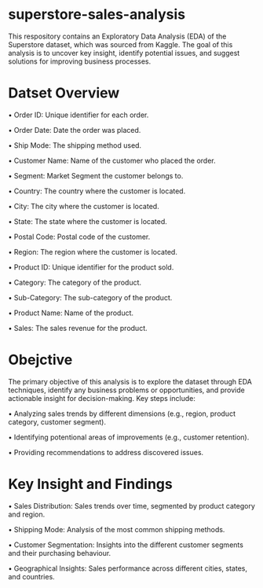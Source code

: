 # superstore-sales-analysis
This respository contains an Exploratory Data Analysis (EDA) of the Superstore dataset, which was sourced from Kaggle. The goal of this analysis is to uncover key insight, identify potential issues, and suggest solutions for improving business processes.

# Datset Overview
•	Order ID: Unique identifier for each order.

•	Order Date: Date the order was placed.

•	Ship Mode: The shipping method used.

•	Customer Name: Name of the customer who placed the order.

•	Segment: Market Segment the customer belongs to.

•	Country: The country where the customer is located.

•	City: The city where the customer is located.

•	State: The state where the customer is located.

•	Postal Code: Postal code of the customer. 

•	Region: The region where the customer is located.

•	Product ID: Unique identifier for the product sold.

•	Category: The category of the product.

•	Sub-Category: The sub-category of the product.

•	Product Name: Name of the product.

•	Sales: The sales revenue for the product.

# Obejctive
The primary objective of this analysis is to explore the dataset through EDA techniques, identify any business problems or opportunities, and provide actionable insight for decision-making. Key steps include:

•	Analyzing sales trends by different dimensions (e.g., region, product category, customer segment).

•	Identifying potentional areas of improvements (e.g., customer retention).

•	Providing recommendations to address discovered issues.

# Key Insight and Findings

•	Sales Distribution: Sales trends over time, segmented by product category and region.

•	Shipping Mode: Analysis of the most common shipping methods.

•	Customer Segmentation: Insights into the different customer segments and their purchasing behaviour.

•	Geographical Insights: Sales performance across different cities, states, and countries.  
